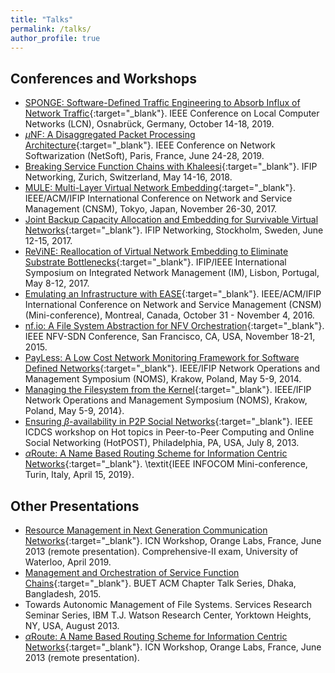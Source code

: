 ```yaml
---
title: "Talks"
permalink: /talks/
author_profile: true
---
```

## Conferences and Workshops
- [SPONGE: Software-Defined Traffic Engineering to Absorb Influx of Network Traffic](https://srcvirus.github.io/files/lcn19_sponge_slides.pdf){:target="_blank"}. IEEE Conference on Local Computer Networks (LCN), Osnabrück, Germany, October 14-18, 2019.
- [$\mu$NF: A Disaggregated Packet Processing Architecture](https://srcvirus.github.io/files/netsoft19_unf_slides.pdf){:target="_blank"}. IEEE Conference on Network Softwarization (NetSoft), Paris, France, June 24-28, 2019.
- [Breaking Service Function Chains with Khaleesi](https://srcvirus.github.io/files/networking18_khaleesi_slides.pdf){:target="_blank"}. IFIP Networking, Zurich, Switzerland, May 14-16, 2018.
- [MULE: Multi-Layer Virtual Network Embedding](https://srcvirus.github.io/files/cnsm17_mule_slides.pdf){:target="_blank"}. IEEE/ACM/IFIP International Conference on Network and Service Management (CNSM), Tokyo, Japan, November 26-30, 2017.
- [Joint Backup Capacity Allocation and Embedding for Survivable Virtual Networks](https://srcvirus.github.io/files/networking17_vnbackup_slides.pdf){:target="_blank"}. IFIP Networking, Stockholm, Sweden, June 12-15, 2017.
- [ReViNE: Reallocation of Virtual Network Embedding to Eliminate Substrate Bottlenecks](https://srcvirus.github.io/files/im17_revine_slides.pdf){:target="_blank"}. IFIP/IEEE International Symposium on Integrated Network Management (IM), Lisbon, Portugal, May 8-12, 2017.
- [Emulating an Infrastructure with EASE](https://srcvirus.github.io/files/cnsm16_ease_slides.pdf){:target="_blank"}. IEEE/ACM/IFIP International Conference on Network and Service Management (CNSM) (Mini-conference), Montreal, Canada, October 31 - November 4, 2016.
- [nf.io: A File System Abstraction for NFV Orchestration](https://srcvirus.github.io/files/nfvsdn15_nfio_slides.pdf){:target="_blank"}. IEEE NFV-SDN Conference, San Francisco, CA, USA, November 18-21, 2015.
- [PayLess: A Low Cost Network Monitoring Framework for Software Defined Networks](https://srcvirus.github.io/files/noms14_payless_slides.pdf){:target="_blank"}. IEEE/IFIP Network Operations and Management Symposium (NOMS), Krakow, Poland, May 5-9, 2014.
- [Managing the Filesystem from the Kernel](https://srcvirus.github.io/files/noms14_autofs_slides.pdf){:target="_blank"}. IEEE/IFIP Network Operations and Management Symposium (NOMS), Krakow, Poland, May 5-9, 2014}.
- [Ensuring $\beta$-availability in P2P Social Networks](https://srcvirus.github.io/files/hotpost13_bav_slides.pdf){:target="_blank"}. IEEE ICDCS workshop on Hot topics in Peer-to-Peer Computing and Online Social Networking (HotPOST), Philadelphia, PA, USA, July 8, 2013.
- [$\alpha$Route: A Name Based Routing Scheme for Information Centric Networks](https://srcvirus.github.io/files/infocom13_aroute_slides.pdf){:target="_blank"}. \textit{IEEE INFOCOM Mini-conference, Turin, Italy, April 15, 2019}. 

## Other Presentations
- [Resource Management in Next Generation Communication Networks](https://srcvirus.github.io/files/comprehensive-II.pdf){:target="_blank"}. ICN Workshop, Orange Labs, France, June 2013 (remote presentation). Comprehensive-II exam, University of Waterloo, April 2019.
- [Management and Orchestration of Service Function Chains](https://srcvirus.github.io/files/nfv-orchestration.pdf){:target="_blank"}. BUET ACM Chapter Talk Series, Dhaka, Bangladesh, 2015.
- Towards Autonomic Management of File Systems. Services Research Seminar Series, IBM T.J. Watson Research Center, Yorktown Heights, NY, USA, August 2013.
- [$\alpha$Route: A Name Based Routing Scheme for Information Centric Networks](https://srcvirus.github.io/files/infocom13_aroute_slides.pdf){:target="_blank"}. ICN Workshop, Orange Labs, France, June 2013 (remote presentation).
